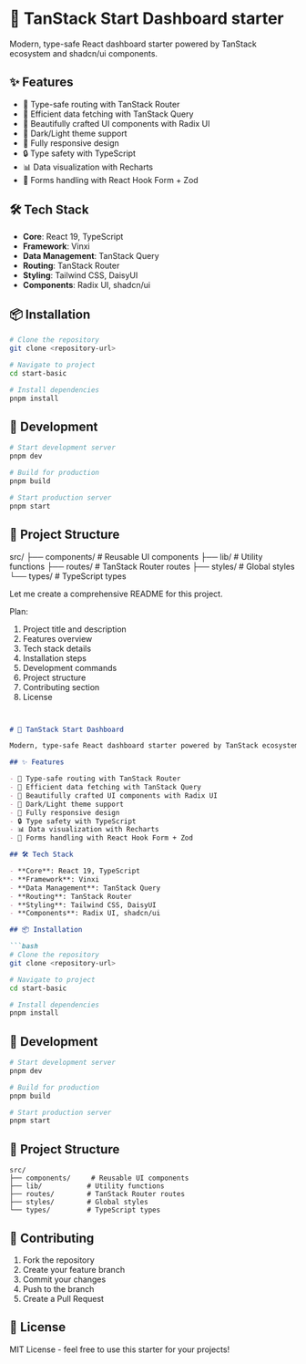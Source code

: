 # 🚀 TanStack Start Dashboard starter

Modern, type-safe React dashboard starter powered by TanStack ecosystem and shadcn/ui components.

## ✨ Features

- 🎯 Type-safe routing with TanStack Router
- 🔄 Efficient data fetching with TanStack Query 
- 🎨 Beautifully crafted UI components with Radix UI
- 🌙 Dark/Light theme support
- 📱 Fully responsive design
- 🔒 Type safety with TypeScript
- 📊 Data visualization with Recharts
- 📝 Forms handling with React Hook Form + Zod

## 🛠️ Tech Stack

- **Core**: React 19, TypeScript
- **Framework**: Vinxi
- **Data Management**: TanStack Query
- **Routing**: TanStack Router
- **Styling**: Tailwind CSS, DaisyUI
- **Components**: Radix UI, shadcn/ui

## 📦 Installation

```bash
# Clone the repository
git clone <repository-url>

# Navigate to project
cd start-basic

# Install dependencies
pnpm install
```


## 🚀 Development
```sh
# Start development server
pnpm dev

# Build for production
pnpm build

# Start production server
pnpm start
```

## 📁 Project Structure
src/
├── components/     # Reusable UI components
├── lib/           # Utility functions
├── routes/        # TanStack Router routes
├── styles/        # Global styles
└── types/         # TypeScript types


Let me create a comprehensive README for this project.

Plan:
1. Project title and description
2. Features overview
3. Tech stack details
4. Installation steps
5. Development commands
6. Project structure
7. Contributing section
8. License

```markdown


# 🚀 TanStack Start Dashboard

Modern, type-safe React dashboard starter powered by TanStack ecosystem and shadcn/ui components.

## ✨ Features

- 🎯 Type-safe routing with TanStack Router
- 🔄 Efficient data fetching with TanStack Query 
- 🎨 Beautifully crafted UI components with Radix UI
- 🌙 Dark/Light theme support
- 📱 Fully responsive design
- 🔒 Type safety with TypeScript
- 📊 Data visualization with Recharts
- 📝 Forms handling with React Hook Form + Zod

## 🛠️ Tech Stack

- **Core**: React 19, TypeScript
- **Framework**: Vinxi
- **Data Management**: TanStack Query
- **Routing**: TanStack Router
- **Styling**: Tailwind CSS, DaisyUI
- **Components**: Radix UI, shadcn/ui

## 📦 Installation

```bash
# Clone the repository
git clone <repository-url>

# Navigate to project
cd start-basic

# Install dependencies
pnpm install
```

## 🚀 Development

```bash
# Start development server
pnpm dev

# Build for production
pnpm build

# Start production server
pnpm start
```

## 📁 Project Structure

```
src/
├── components/     # Reusable UI components
├── lib/           # Utility functions
├── routes/        # TanStack Router routes
├── styles/        # Global styles
└── types/         # TypeScript types
```

## 🤝 Contributing

1. Fork the repository
2. Create your feature branch
3. Commit your changes
4. Push to the branch
5. Create a Pull Request

## 📄 License

MIT License - feel free to use this starter for your projects!
